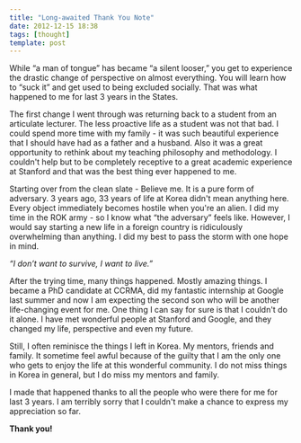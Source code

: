 ```yaml
---
title: "Long-awaited Thank You Note"
date: 2012-12-15 18:38
tags: [thought]
template: post
---
```


While “a man of tongue” has became “a silent looser,” you get to experience the drastic change of perspective on almost everything. You will learn how to “suck it” and get used to being excluded socially. That was what happened to me for last 3 years in the States.

The first change I went through was returning back to a student from an articulate lecturer. The less proactive life as a student was not that bad. I could spend more time with my family - it was such beautiful experience that I should have had as a father and a husband. Also it was a great opportunity to rethink about my teaching philosophy and methodology. I couldn't help but to be completely receptive to a great academic experience at Stanford and that was the best thing ever happened to me.

Starting over from the clean slate - Believe me. It is a pure form of adversary. 3 years ago, 33 years of life at Korea didn't mean anything here. Every object immediately becomes hostile when you're an alien. I did my time in the ROK army - so I know what “the adversary” feels like. However, I would say starting a new life in a foreign country is ridiculously overwhelming than anything. I did my best to pass the storm with one hope in mind.

_“I don’t want to survive, I want to live.”_

After the trying time, many things happened. Mostly amazing things. I became a PhD candidate at CCRMA, did my fantastic internship at Google last summer and now I am expecting the second son who will be another life-changing event for me. One thing I can say for sure is that I couldn't do it alone. I have met wonderful people at Stanford and Google, and they changed my life, perspective and even my future.

Still, I often reminisce the things I left in Korea. My mentors, friends and family. It sometime feel awful because of the guilty that I am the only one who gets to enjoy the life at this wonderful community. I do not miss things in Korea in general, but I do miss my mentors and family.

I made that happened thanks to all the people who were there for me for last 3 years. I am terribly sorry that I couldn't make a chance to express my appreciation so far.

**Thank you!**